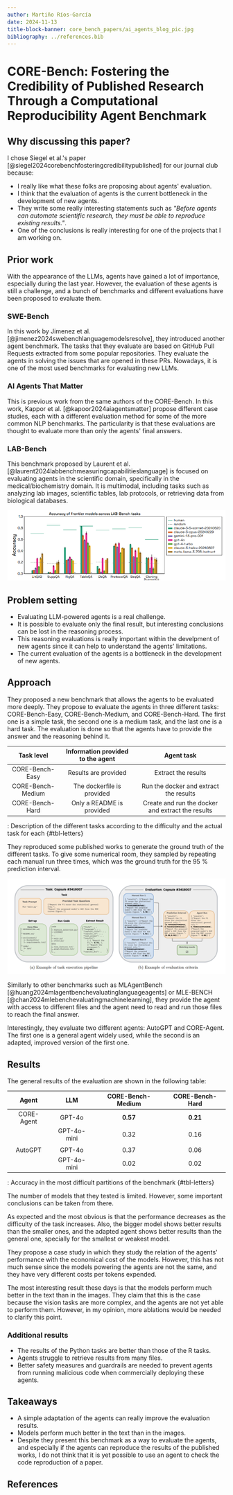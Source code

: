```yaml
---
author: Martiño Ríos-García
date: 2024-11-13
title-block-banner: core_bench_papers/ai_agents_blog_pic.jpg 
bibliography: ../references.bib
---
```


# CORE-Bench: Fostering the Credibility of Published Research Through a Computational Reproducibility Agent Benchmark

## Why discussing this paper?

I chose Siegel et al.'s paper [@siegel2024corebenchfosteringcredibilitypublished] for our journal club because:

- I really like what these folks are proposing about agents' evaluation.
- I think that the evaluation of agents is the current bottleneck in the development of new agents.
- They write some really interesting statements such as *"Before agents can automate scientific research, they must be able to reproduce existing results."*.
- One of the conclusions is really interesting for one of the projects that I am working on.

## Prior work

With the appearance of the LLMs, agents have gained a lot of importance, especially during the last year. However, the evaluation of these agents is still a challenge, and a bunch of benchmarks and different evaluations have been proposed to evaluate them.

### SWE-Bench

In this work by Jimenez et al. [@jimenez2024swebenchlanguagemodelsresolve], they introduced another agent benchmark. The tasks that they evaluate are based on GitHub Pull Requests extracted from some popular repositories. They evaluate the agents in solving the issues that are opened in these PRs. Nowadays, it is one of the most used benchmarks for evaluating new LLMs.

### AI Agents That Matter

This is previous work from the same authors of the CORE-Bench. In this work, Kappor et al. [@kapoor2024aiagentsmatter] propose different case studies, each with a different evaluation method for some of the more common NLP benchmarks. The particularity is that these evaluations are thought to evaluate more than only the agents' final answers.

### LAB-Bench

This benchmark proposed by Laurent et al. [@laurent2024labbenchmeasuringcapabilitieslanguage] is focused on evaluating agents in the scientific domain, specifically in the medical/biochemistry domain. It is multimodal, including tasks such as analyzing lab images, scientific tables, lab protocols, or retrieving data from biological databases.

![Figure taken from Laurent et al. paper [@laurent2024labbenchmeasuringcapabilitieslanguage] illustrating the results of the different leading LLMs in LAB-Bench.](core_bench_papers/core_bench_2.png)

## Problem setting

- Evaluating LLM-powered agents is a real challenge.
- It is possible to evaluate only the final result, but interesting conclusions can be lost in the reasoning process.
- This reasoning evaluations is really important within the develpment of new agents since it can help to understand the agents' limitations.
- The current evaluation of the agents is a bottleneck in the development of new agents.

## Approach

They proposed a new benchmark that allows the agents to be evaluated more deeply. They propose to evaluate the agents in three different tasks: CORE-Bench-Easy, CORE-Bench-Medium, and CORE-Bench-Hard. The first one is a simple task, the second one is a medium task, and the last one is a hard task. The evaluation is done so that the agents have to provide the answer and the reasoning behind it.

| Task level | Information provided to the agent | Agent task |
| :--------: | :-------------------------------: | :--------: |
|CORE-Bench-Easy| Results are provided | Extract the results |
|CORE-Bench-Medium| The dockerfile is provided | Run the docker and extract the results |
|CORE-Bench-Hard| Only a README is provided | Create and run the docker and extract the results |

: Description of the different tasks according to the difficulty and the actual task for each {#tbl-letters}

They reproduced some published works to generate the ground truth of the different tasks. To give some numerical room, they sampled by repeating each manual run three times, which was the ground truth for the 95 % prediction interval.

![Figure taken from by Siegel et al. paper [@siegel2024corebenchfosteringcredibilitypublished]. In the Figure *(a)* it is detailed an example for a medium-level task. The figure *(b)* illustrates how the evaluation is performed.](core_bench_papers/core_bench_3.png)

Similarly to other benchmarks such as MLAgentBench [@huang2024mlagentbenchevaluatinglanguageagents] or MLE-BENCH [@chan2024mlebenchevaluatingmachinelearning], they provide the agent with access to different files and the agent need to read and run those files to reach the final answer.

Interestingly, they evaluate two different agents: AutoGPT and CORE-Agent. The first one is a general agent widely used, while the second is an adapted, improved version of the first one.

## Results

The general results of the evaluation are shown in the following table:

| Agent      | LLM         | CORE-Bench-Medium | CORE-Bench-Hard |
| :---:      | :--:        | :---------------: | :-------------: |
| CORE-Agent | GPT-4o      | **0.57**          | **0.21**        |
|            | GPT-4o-mini | 0.32              | 0.16            |
|            |             |                   |                 |
| AutoGPT    | GPT-4o      | 0.37              | 0.06            |
|            | GPT-4o-mini | 0.02              | 0.02            |

: Accuracy in the most difficult partitions of the benchmark {#tbl-letters}

The number of models that they tested is limited. However, some important conclusions can be taken from there.

As expected and the most obvious is that the performance decreases as the difficulty of the task increases. Also, the bigger model shows better results than the smaller ones, and the adapted agent shows better results than the general one, specially for the smallest or weakest model.

They propose a case study in which they study the relation of the agents' performance with the economical cost of the models. However, this has not much sense since the models powering the agents are not the same, and they have very different costs per tokens expended.

The most interesting result these days is that the models perform much better in the text than in the images. They claim that this is the case because the vision tasks are more complex, and the agents are not yet able to perform them. However, in my opinion, more ablations would be needed to clarify this point.

### Additional results

- The results of the Python tasks are better than those of the R tasks.
- Agents struggle to retrieve results from many files.
- Better safety measures and guardrails are needed to prevent agents from running malicious code when commercially deploying these agents.

## Takeaways

- A simple adaptation of the agents can really improve the evaluation results.
- Models perform much better in the text than in the images.
- Despite they present this benchmark as a way to evaluate the agents, and especially if the agents can reproduce the results of the published works, I do not think that it is yet possible to use an agent to check the code reproduction of a paper.

## References
